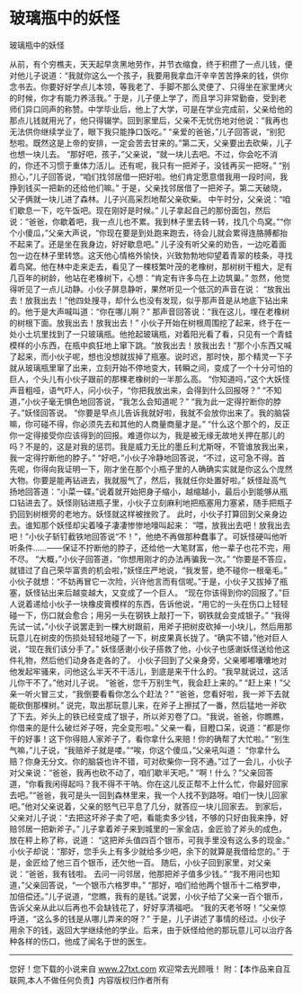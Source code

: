 # 玻璃瓶中的妖怪

玻璃瓶中的妖怪 

从前，有个穷樵夫，天天起早贪黑地劳作，并节衣缩食，终于积攒了一点儿钱，便对他儿子说道：“我就你这么一个孩子，我要用我拿血汗辛辛苦苦挣来的钱，供你念书去。你要好好学点儿本领，等我老了、手脚不那么灵便了、只得坐在家里烤火的时候，你才有能力养活我。” 
于是，儿子便上学了，而且学习非常勤奋，受到老师们异口同声的称赞。中学毕业后，他上了大学，可是在学业完成前，父亲给他的那点儿钱就用光了，他只得辍学。回到家里后，父亲不无忧伤地对他说：“我再也无法供你继续学业了，眼下我只能挣口饭吃。” 
“亲爱的爸爸，”儿子回答说，“别犯愁啦。既然这是上帝的安排，一定会苦去甘来的。”第二天，父亲要出去砍柴，儿子也想一块儿去。 
“那好吧，孩子，”父亲说，“就一块儿去吧。不过，你会吃不消的，你还不习惯于重体力活儿。还有呢，我只有一把斧子，没钱再买一把呀。” 
“别担心，”儿子回答说，“咱们找邻居借一把好啦。他们肯定愿意借我用一段时间，我挣到钱买一把新的还给他们嘛。” 
于是，父亲找邻居借了一把斧子。第二天破晓，父子俩就一块儿进了森林。儿子兴高采烈地帮父亲砍柴。 
中午时分，父亲说：“咱们歇息一下，吃午饭吧。现在刚好是时候。” 
儿子拿起自己的那份面包，然后说：“爸爸，你歇着吧，我一点儿也不累。我到林子里去转一转，找几个鸟窝。”“你个小傻瓜，”父亲大声说，“你现在要是到处跑来跑去，待会儿就会累得连胳膊都抬不起来了。还是坐在我身边，好好歇息吧。” 
儿子没有听父亲的劝告，一边吃着面包一边在林子里转悠。这天他心情格外愉快，兴致勃勃地仰望着青翠的枝条，寻找着鸟窝。他在林中走来走去，看见了一棵枝繁叶茂的老橡树，那树树干粗大，足有几百年的树龄，他站在老橡树下，心想：“肯定有许多鸟在上边筑巢。” 
忽然，他觉得听见了一点儿动静。小伙子屏息静听，果然听见一个低沉的声音在说： 
“放我出去！放我出去！”他四处搜寻，却什么也没有发现，似乎那声音是从地底下钻出来的。他于是大声喊叫道：“你在哪儿啊？” 
那声音回答说：“我在这儿，埋在老橡树的树根下面。放我出去！放我出去！” 
小伙子开始在树根周围挖了起来，终于在一处小土坑里找到了一只玻璃瓶。他抢起玻璃瓶，对着阳光看了看，只见有一个青蛙模样的小东西，在瓶中疯狂地上窜下跳。“放我出去！放我出去！”那个小东西又喊了起来，而小伙子呢，想也没想就拔掉了瓶塞。说时迟，那时快，那个精灵一下子就从玻璃瓶里窜了出来，立刻开始不停地变大，转瞬之间，变成了一个十分可怕的巨人，个头儿有小伙子跟前的那棵老橡树的一半那么高。 
“你知道吗，”这个大妖怪声音粗哑，语气吓人，问小伙子，“你把我放出来，会得到什么回报呀？” 
“不知道，”小伙子毫无惧色地回答说，“我怎么会知道呢？” 
“我为此一定得拧断你的脖子。”妖怪回答说。 
“你要是早点儿告诉我就好啦，我就不会放你出来了。我的脑袋嘛，你可碰不得，你必须先去和其他的人商量商量才是。” 
“什么这个那个的，反正你一定得接受你应该得到的回报。难道你以为，我是被无缘无故地关押在那儿的吗？不是的，这是对我的惩罚。我是威力无比的墨丘利尤斯呀，不管谁放我出来，我一定得拧断他的脖子。” 
“好吧，”小伙子冷静地回答说，“不过，这可急不得。首先呢，你得向我证明一下，刚才坐在那个小瓶子里的人确确实实就是你这么个庞然大物。你要是能再钻进去，我就服气了，然后，我就任你处置好啦。” 
妖怪趾高气扬地回答道：“小菜一碟。”说着就开始把身子缩小，越缩越小，最后小到能够从瓶口钻进去了。妖怪刚钻进瓶子里，小伙子立刻麻利地把瓶塞用力塞紧，随手把瓶子扔回到树根旁的老地方。妖怪就这样被挫败了。 
此时，小伙子打算回到父亲身边去。谁知那个妖怪却尖着嗓子凄凄惨惨地嚎叫起来： 
“喂，放我出去吧！放我出去吧！”小伙子斩钉截铁地回答说“不！”，他绝不再做那种蠢事了。可妖怪硬叫他听听条件……――保证不拧断他的脖子，还给他一大笔财富，他一辈子也花不完，用不尽。 
“大概，”小伙子回答道，“你想用刚才的办法再骗我一次。” 
“你要是不答应，就错过了自己荣华富贵的机会啦，”妖怪庄严地说，“我发誓，绝不碰你一根毫毛。” 
小伙子就想：“不妨再冒它一次险，兴许他言而有信呢。”于是，小伙子又拔掉了瓶塞，妖怪钻出来后越变越大，又变成了一个巨人。 
“现在你该得到你的回报了。”巨人说着递给小伙子一块橡皮膏模样的东西，告诉他说，“用它的一头在伤口上轻轻碰一下，伤口就会愈合；用另一头在钢铁上敲打一下，钢铁就会变成银子。” 
“我得先试一试，”小伙子说罢走到一棵大树跟前，用斧子把树皮砍掉一小块儿，然后用那玩意儿在树皮的伤损处轻轻地碰了一下，树皮果真长拢了。“确实不错，”他对巨人说，“现在我们该分手了。” 
妖怪感谢小伙子搭救了他，小伙子也感谢妖怪送给他这件礼物，然后他们动身各走各的了。 
小伙子回到了父亲身旁，父亲嘟嘟囔囔地对他发起牢骚来，问他这么半天不干活儿，到底是来干什么的。“我早就说过，这活儿你干不了。”他对儿子说。 
“爸爸，您千万别生气，我会赶上来的。” 
“赶上来！”父亲一听火冒三丈，“我倒要看看你怎么个赶法？” 
“爸爸，您看好啦，我一斧下去就能砍倒那棵树。” 
说完，取出那玩意儿来，在斧子上擦拭了一番，然后猛地一斧砍了下去。斧头上的铁已经变成了银子，所以斧刃卷了口。“我说，爸爸，你瞧瞧，你借来的是什么破烂斧子呀，完全变形啦。” 
父亲一看，目瞪口呆，说道：“都是你干的好事！这下你得赔人家斧子了，看你拿什么来赔！你的确帮了大忙啦。” 
“别生气嘛，”儿子说，“我赔斧子就是喽。”“唉，你这个傻瓜，”父亲吼叫道： 
“你拿什么赔？你身无分文。你的脑袋也许不错，可对砍柴你一窍不通。”过了一会儿，小伙子对父亲说：“爸爸，我再也砍不动了，咱们歇半天吧。” 
“啊！什么？”父亲回答道，“你看我闲得起吗？我不得不干呐。你在这儿反正帮不上什么忙，你最好回家去吧。”“爸爸，我可是头一回到森林里来，我一个人找不到路呀。咱们一快儿回家吧。”他对父亲说着，父亲的怒气已平息了几分，就答应一块儿回家去。 
到家后，父亲对儿子说：“去把这坏斧子卖了吧，看能卖多少钱，不够的只好由我来挣，好赔邻居一把新斧子。” 
儿子拿着斧子来到城里的一家金店，金匠验了斧头的成色，放在秤上称了称，说道： 
“这把斧头值四百个银币，可我手里没有这么多的现金。” 
小伙子却说：“那好，您手头上有多少就给多少吧，余下的就算是我借给您的。” 
于是，金匠给了他三百个银币，还欠他一百。 
随后，小伙子回到家里，对父亲说：“爸爸，我有钱啦。 
去问一问邻居，他那把斧子值多少钱。” 
“我不用问也知道，”父亲回答说，“一个银币六格罗申。” 
“那好，咱们给他两个银币十二格罗申，加倍偿还。”儿子说道，“您瞧，我有的是钱。”说罢，小伙子给了父亲一百个银币，告诉父亲从此以后再也不会缺钱花了，好好享清福吧。 
“我的天老爷呀！”父亲惊呼道，“这么多的钱是从哪儿弄来的呀？” 
于是，儿子讲述了事情的经过。小伙子用余下的钱，返回大学继续他的学业。后来，由于妖怪给他的那玩意儿可以治疗各种各样的伤口，他成了闻名于世的医生。 

                  
--------------------
您好！您下载的小说来自 www.27txt.com 欢迎常去光顾哦！
附：【本作品来自互联网,本人不做任何负责】内容版权归作者所有
